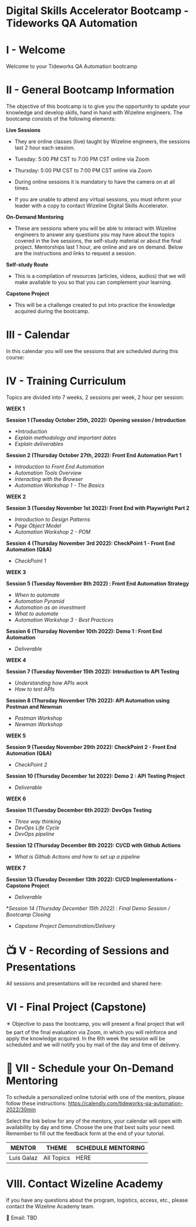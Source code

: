# Digital Skills Accelerator Bootcamp - Tideworks QA Automation

# I - Welcome

Welcome to your Tideworks QA Automation bootcamp

# II - General Bootcamp Information

The objective of this bootcamp is to give you the opportunity to update your knowledge and develop skills, hand in hand with Wizeline engineers. The bootcamp consists of the following elements:

**Live Sessions**

- They are online classes (live) taught by Wizeline engineers, the sessions last 2 hour each session.

- Tuesday: 5:00 PM CST to 7:00 PM CST online via Zoom
- Thursday: 5:00 PM CST to 7:00 PM CST online via Zoom

- During online sessions it is mandatory to have the camera on at all times.

- If you are unable to attend any virtual sessions, you must inform your leader with a copy to contact Wizeline Digital Skills Accelerator.

**On-Demand Mentoring**

- These are sessions where you will be able to interact with Wizeline engineers to answer any questions you may have about the topics covered in the live sessions, the self-study material or about the final project. Mentorships last 1 hour, are online and are on demand. Below are the instructions and links to request a session.

**Self-study Route**

- This is a compilation of resources (articles, videos, audios) that we will make available to you so that you can complement your learning.

**Capstone Project**

- This will be a challenge created to put into practice the knowledge acquired during the bootcamp.

# III - Calendar

In this calendar you will see the sessions that are scheduled during this course:



# IV - Training Curriculum

Topics are divided into 7 weeks, 2 sessions per week, 2 hour per session:

**WEEK 1**

**Session 1 (Tuesday October 25th, 2022): Opening session / Introduction**

- *Introduction
- *Explain methodology and important dates*
- *Explain deliverables*

**Session 2 (Thursday October 27th, 2022): Front End Automation Part 1**

- *Introduction to Front End Automation*
- *Automation Tools Overview*
- *Interacting with the Browser*
- *Automation Workshop 1 - The Basics*

**WEEK 2**

**Session 3 (Tuesday November 1st 2022): Front End with Playwright Part 2**

- *Introduction to Design Patterns*
- *Page Object Model*
- *Automation Workshop 2 - POM*

**Session 4 (Thursday November 3rd 2022): CheckPoint 1 - Front End Automation (Q&A)**

- *CheckPoint 1*

**WEEK 3**

**Session 5 (Tuesday November 8th 2022) : Front End Automation Strategy**

- *When to automate*
- *Automation Pyramid*
- *Automation as an investment*
- *What to automate*
- *Automation Workshop 3 - Best Practices*

**Session 6 (Thursday November 10th 2022): Demo 1 : Front End Automation**

- *Deliverable*

**WEEK 4**

**Session 7 (Tuesday November 15th 2022): Introduction to API Testing**

- *Understanding how APIs work*
- *How to test APIs*

**Session 8 (Thursday November 17th 2022): API Automation using Postman and Newman**

- *Postman Workshop*
- *Newman Workshop*

**WEEK 5**

**Session 9 (Tuesday November 29th 2022): CheckPoint 2 - Front End Automation (Q&A)**

- *CheckPoint 2*

**Session 10 (Thursday December 1st 2022): Demo 2 : API Testing Project**

- *Deliverable*

**WEEK 6**

**Session 11 (Tuesday December 6th 2022): DevOps Testing**

- *Three way thinking*
- *DevOps Life Cycle*
- *DevOps pipeline*

**Session 12 (Thursday December 8th 2022): CI/CD with Github Actions**

- *What is Github Actions and how to set up a pipeline*

**WEEK 7**

**Session 13 (Tuesday December 13th 2022): CI/CD Implementations - Capstone Project**

- *Deliverable*

**Session 14 (Thursday December 15th 2022) : Final Demo Session / Bootcamp Closing*

- *Capstone Project Demonstration/Delivery*

# 📺 V - Recording of Sessions and Presentations

All sessions and presentations will be recorded and shared here:

# VI - Final Project (Capstone)

✴️ Objective to pass the bootcamp, you will present a final project that will be part of the final evaluation via Zoom, in which you will reinforce and apply the knowledge acquired. In the 6th week the session will be scheduled and we will notify you by mail of the day and time of delivery.

# 📆 VII - Schedule your On-Demand Mentoring

To schedule a personalized online tutorial with one of the mentors, please follow these instructions: https://calendly.com/tideworks-qa-automation-2022/30min

Select the link below for any of the mentors, your calendar will open with availability by day and time. Choose the one that best suits your need. Remember to fill out the feedback form at the end of your tutorial.


| MENTOR | THEME | SCHEDULE MENTORING |
| ------ | ----- | ----------------|
| Luis Galaz | All Topics | HERE |


# VIII. Contact Wizeline Academy

If you have any questions about the program, logistics, access, etc., please contact the Wizeline Academy team.

📧 Email: TBD
